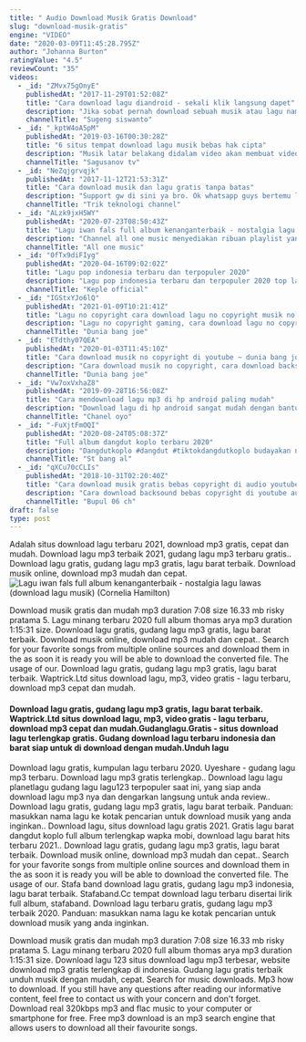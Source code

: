 ```yaml
---
title: " Audio Download Musik Gratis Download"
slug: "download-musik-gratis"
engine: "VIDEO"
date: "2020-03-09T11:45:28.795Z"
author: "Johanna Burton"
ratingValue: "4.5"
reviewCount: "35"
videos:
  - _id: "ZMvx75gOnyE"
    publishedAt: "2017-11-29T01:52:08Z"
    title: "Cara download lagu diandroid - sekali klik langsung dapet"
    description: "Jika sobat pernah download sebuah musik atau lagu namun tidak berhasil berikut akan dibahas agar bisa langsung dapat. Saat mau mendownload lagu melalui"
    channelTitle: "Sugeng siswanto"
  - _id: "_kptW4oA5pM"
    publishedAt: "2019-03-16T00:30:28Z"
    title: "6 situs tempat download lagu musik bebas hak cipta"
    description: "Musik latar belakang didalam video akan membuat video lebih berwarna saat ditonton dan didengarkan, terlebih video di youtube viewer ingin melihat video"
    channelTitle: "Sagusanov tv"
  - _id: "NeZqjgrvqjk"
    publishedAt: "2017-11-12T21:53:31Z"
    title: "Cara download musik dan lagu gratis tanpa batas"
    description: "Support gw di sini ya bro. Ok whatsapp guys bertemu lagi dengan trik teknologi channel dan kali ini dari teknologi"
    channelTitle: "Trik teknologi channel"
  - _id: "ALzk9jxH5WY"
    publishedAt: "2020-07-23T08:50:43Z"
    title: "Lagu iwan fals full album kenanganterbaik - nostalgia lagu lawas (download lagu musik)"
    description: "Channel all one music menyediakan ribuan playlist yang ngehits dan terbaru, mulai dari berbagai genre, suasana hati, aktivitas atau bahasan apa pun ."
    channelTitle: "All one music"
  - _id: "0fTx9diFIyg"
    publishedAt: "2020-04-16T09:02:02Z"
    title: "Lagu pop indonesia terbaru dan terpopuler 2020"
    description: "Lagu pop indonesia terbaru dan terpopuler 2020 top lagu pop indonesia terbaru 2020 terbaik dan terpopuler tag: lagu pop terbaru 2020, lagu pop"
    channelTitle: "Keple official"
  - _id: "IGStxYJo6lQ"
    publishedAt: "2021-01-09T10:21:41Z"
    title: "Lagu no copyright cara download lagu no copyright musik no copyright 2021 ~ dunia bang joe"
    description: "Lagu no copyright gaming, cara download lagu no copyright terbaik, musik no copyright 2021, cara download musik no copyright di youtube, musik bebas hak"
    channelTitle: "Dunia bang joe"
  - _id: "ETdthy07QEA"
    publishedAt: "2020-01-03T11:45:10Z"
    title: "Cara download musik no copyright di youtube ~ dunia bang joe"
    description: "Cara download musik no copyright, cara download backsound no copyright, cara download musik lagu backsound no copyright, link sosial media : fb"
    channelTitle: "Dunia bang joe"
  - _id: "Vw7oxVxhaZ8"
    publishedAt: "2019-09-28T16:56:08Z"
    title: "Cara mendownload lagu mp3 di hp android paling mudah"
    description: "Download lagu di hp android sangat mudah dengan bantuan aplikasi sekali klik langsung tersimpan di penyimpanan file link download"
    channelTitle: "Chanel oyo"
  - _id: "-FuXjtFmOQI"
    publishedAt: "2020-08-24T05:08:37Z"
    title: "Full album dangdut koplo terbaru 2020"
    description: "Dangdutkoplo #dangdut #tiktokdangdutkoplo budayakan nonton sampai habis dan tidak di skip dan budayakan baca deskripsi lawak"
    channelTitle: "St bang al"
  - _id: "qXCu70cCLIs"
    publishedAt: "2018-10-31T02:20:40Z"
    title: "Cara download musik gratis bebas copyright di audio youtube library lewat android"
    description: "Cara download backsound bebas copyright di youtube audio library lewat android # video tanpa musik seperti apa rasanya, mungkin seperti sayur tanpa garam"
    channelTitle: "Bupul 06 ch"
draft: false
type: post
---
```


Adalah situs download lagu terbaru 2021, download mp3 gratis, cepat dan mudah. Download lagu mp3 terbaik 2021, gudang lagu mp3 terbaru gratis.. Download lagu gratis, gudang lagu mp3 gratis, lagu barat terbaik. Download musik online, download mp3 mudah dan cepat.
![Lagu iwan fals full album kenanganterbaik - nostalgia lagu lawas (download lagu musik) (Cornelia Hamilton)](https://i.ytimg.com/vi/ALzk9jxH5WY/hqdefault.jpg "Lagu iwan fals full album kenanganterbaik - nostalgia lagu lawas (download lagu musik) (Gertrude Bowen)")

Download musik gratis dan mudah mp3 duration 7:08 size 16.33 mb  risky pratama 5. Lagu minang terbaru 2020 full album thomas arya mp3 duration 1:15:31 size. Download lagu gratis, gudang lagu mp3 gratis, lagu barat terbaik. Download musik online, download mp3 mudah dan cepat.. Search for your favorite songs from multiple online sources and download them in the as soon it is ready you will be able to download the converted file. The usage of our. Download lagu gratis, gudang lagu mp3 gratis, lagu barat terbaik. Waptrick.Ltd situs download lagu, mp3, video gratis - lagu terbaru, download mp3 cepat dan mudah.
<!--inArticleAds-->

<!--galleryOne-->

#### Download lagu gratis, gudang lagu mp3 gratis, lagu barat terbaik. Waptrick.Ltd situs download lagu, mp3, video gratis - lagu terbaru, download mp3 cepat dan mudah.Gudanglagu.Gratis - situs download lagu terlengkap gratis. Gudang download lagu terbaru indonesia dan barat siap untuk di download dengan mudah.Unduh lagu
<!--inArticleAds-->

<!--galleryTwo-->

Download lagu gratis, kumpulan lagu terbaru 2020. Uyeshare - gudang lagu mp3 terbaru. Download lagu mp3 gratis terlengkap.. Download lagu lagu planetlagu gudang lagu lagu123 terpopuler saat ini, yang siap anda download lagu mp3 nya dan dengarkan langsung untuk anda review.. Download lagu gratis, gudang lagu mp3 gratis, lagu barat terbaik. Panduan: masukkan nama lagu ke kotak pencarian untuk download musik yang anda inginkan.. Download lagu, situs download lagu gratis 2021. Gratis lagu barat dangdut koplo full album terlengkap wapka mobi, download lagu barat hits terbaru 2021.. Download lagu gratis, gudang lagu mp3 gratis, lagu barat terbaik. Download musik online, download mp3 mudah dan cepat.. Search for your favorite songs from multiple online sources and download them in the as soon it is ready you will be able to download the converted file. The usage of our. Stafa band download lagu gratis, gudang lagu mp3 indonesia, lagu barat terbaik. Stafaband.Cc tempat download lagu terbaru disertai lirik full album, stafaband. Download lagu terbaru gratis, gudang lagu mp3 terbaik 2020. Panduan: masukkan nama lagu ke kotak pencarian untuk download musik yang anda inginkan.
<!--galleryThree-->

Download musik gratis dan mudah mp3 duration 7:08 size 16.33 mb  risky pratama 5. Lagu minang terbaru 2020 full album thomas arya mp3 duration 1:15:31 size. Download lagu 123 situs download lagu mp3 terbesar, website download mp3 gratis terlengkap di indonesia. Gudang lagu gratis terbaik unduh musik dengan mudah, cepat. Search for music downloads. Mp3 how to download. If you still have any questions after reading our informative content, feel free to contact us with your concern and don&#39;t forget. Download real 320kbps mp3 and flac music to your computer or smartphone for free. Free mp3 download is an mp3 search engine that allows users to download all their favourite songs.
